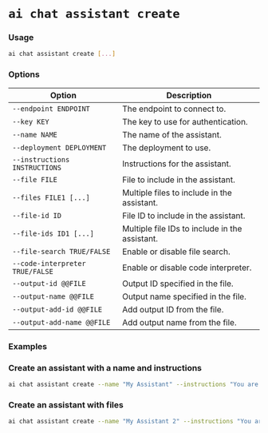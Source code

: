 # `ai chat assistant create`

### Usage
``` bash
ai chat assistant create [...]
```

### Options

| Option               | Description                                    |
|----------------------|------------------------------------------------|
| `--endpoint ENDPOINT`  | The endpoint to connect to.                    |
| `--key KEY`            | The key to use for authentication.             |
| `--name NAME`          | The name of the assistant.                     |
| `--deployment DEPLOYMENT`  | The deployment to use.                     |
| `--instructions INSTRUCTIONS` | Instructions for the assistant.        |
| `--file FILE`          | File to include in the assistant.              |
| `--files FILE1 [...]`  | Multiple files to include in the assistant.    |
| `--file-id ID`         | File ID to include in the assistant.           |
| `--file-ids ID1 [...]` | Multiple file IDs to include in the assistant. |
| `--file-search TRUE/FALSE` | Enable or disable file search.             |
| `--code-interpreter TRUE/FALSE` | Enable or disable code interpreter.   |
| `--output-id @@FILE`   | Output ID specified in the file.               |
| `--output-name @@FILE` | Output name specified in the file.             |
| `--output-add-id @@FILE` | Add output ID from the file.                 |
| `--output-add-name @@FILE` | Add output name from the file.             |

### Examples

### Create an assistant with a name and instructions
``` bash title="Create an assistant with a name and instructions"
ai chat assistant create --name "My Assistant" --instructions "You are a helpful Assistant."
```

### Create an assistant with files
``` bash title="Create an assistant with files"
ai chat assistant create --name "My Assistant 2" --instructions "You are a helpful Assistant." --files "**/*.md"
```
